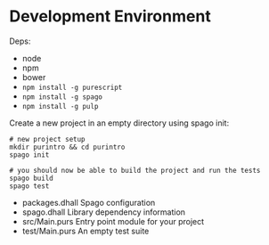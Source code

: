 # Development Environment

Deps:
- node
- npm
- bower
- `npm install -g purescript`
- `npm install -g spago`
- `npm install -g pulp`

Create a new project in an empty directory using spago init:

```shell
# new project setup
mkdir purintro && cd purintro
spago init

# you should now be able to build the project and run the tests
spago build
spago test
```

- packages.dhall  Spago configuration
- spago.dhall     Library dependency information
- src/Main.purs   Entry point module for your project
- test/Main.purs  An empty test suite
